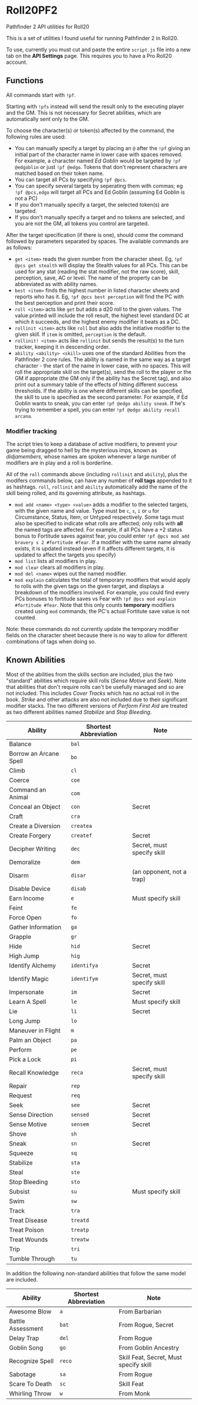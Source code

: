 # Roll20PF2
Pathfinder 2 API utilities for Roll20

This is a set of utilities I found useful for running Pathfinder 2 in Roll20.

To use, currently you must cut and paste the entire `script.js` file into a new tab on the **API Settings** page.  This requires you to have a Pro Roll20 account.

## Functions

All commands start with `!pf`.

Starting with `!pfs` instead will send the result only to the executing player and the GM. This is not necessary for Secret abilities, which 
are automatically sent only to the GM.

To choose the character(s) or token(s) affected by the command, the following rules are used:

* You can manually specify a target by placing an `@` after the `!pf` giving an initial part of the character name in lower case with spaces removed. For example, a character named *Ed Goblin* would be targeted by `!pf @edgoblin` or just `!pf @edgo`. Tokens that don't represent characters are matched based on their token name.
* You can target all PCs by specifying `!pf @pcs`.
* You can specify several targets by seperating them with commas; eg `!pf @pcs,edgo` will target all PCs and Ed Goblin (assuming Ed Goblin is not a PC)
* If you don't manually specify a target, the selected token(s) are targeted.
* If you don't manually specify a target and no tokens are selected, and you are not the GM, all tokens you control are targeted.

After the target specification (if there is one), should come the command followed by parameters separated by spaces. The available commands are as follows:

* `get <item>` reads the given number from the character sheet. Eg, `!pf @pcs get stealth` will display the Stealth values for all PCs. This can be used for any stat (reading the stat modifier, not the raw score), skill, perception, save, AC or level. The name of the property can be abbreviated as with ability names.
* `best <item>` finds the highest number in listed character sheets and reports who has it. Eg, `!pf @pcs best perception` will find the PC with the best perception and print their score.
* `roll <item>` acts like `get` but adds a d20 roll to the given values. The value printed will include the roll result, 
the highest level standard DC at which it succeeds, and the highest enemy modifier it beats as a DC.
* `rollinit <item>` acts like `roll` but also adds the initiative modifier to the given skill. If `item` is omitted, `perception` is the default.
* `rollinit! <item>` acts like `rollinit` but sends the result(s) to the turn tracker, keeping it in descending order. 
* `ability <ability> <skill>` uses one of the standard Abilities from the Pathfinder 2 core rules. The ability is named in the same way as a target character - the start of the name in lower case, with no spaces.  This will roll the appropriate skill on the target(s), send the roll to the player or the GM if appropriate (the GM only if the ability has the Secret tag), and also print out a summary table of the effects of hitting different success thresholds. If the ability is one where different skills can be specified, the skill to use is specified as the second parameter. For example, if Ed Goblin wants to sneak, you can enter `!pf @edgo ability sneak`. If he's trying to remember a spell, you can enter `!pf @edgo ability recall arcana`.

### Modifier tracking

The script tries to keep a database of active modifiers, to prevent your game being dragged to hell by the mysterious 
imps, known as *didjamembers*, whose names are spoken whenever a large number of modifiers are in play and a roll is 
borderline.

All of the `roll` commands above (including `rollinit` and `ability`), plus the modifers commands below,
can have any number of **roll tags** appended to it as hashtags. `roll`, `rollinit` and `ability` automatically add the 
name of the skill being rolled, and its governing attribute, as hashtags.

* `mod add <name> <type> <value>` adds a modifier to the selected targets, with the given name and value. Type must be 
`c`, `s`, `i` or `u` for Circumstance, Status, Item, or Untyped respectively. Some tags must
also be specified to indicate what rolls are affected; only rolls with **all** the named tags are affected. For example, if all PCs have a +2 status bonus to Fortitude saves 
against fear, you could enter `!pf @pcs mod add bravery s 2 #fortitude #fear`. If a modifier with the same name already 
exists, it is updated instead (even if it affects different targets, it is updated to affect the 
targets you specify)
* `mod list` lists all modifiers in play.
* `mod clear` clears all modifiers in play.
* `mod del <name>` wipes out the named modifier.
* `mod explain` calculates the total of temporary modifiers that would apply to rolls with the given tags on the given 
target, and displays a breakdown of the modifiers involved. For example, you could find every PCs bonuses to fortitude 
saves vs Fear with `!pf @pcs mod explain #fortitude #fear`. Note that this only counts **temporary** modifiers created 
using `mod` commands; the PC's actual Fortitute save value is not counted.

Note: these commands do not currently update the temporary modifier fields on the character sheet because there is no 
way to allow for different combinations of tags when doing so.


## Known Abilities

Most of the abilities from the skills section are included, plus the two "standard" abilities which require skill rolls (*Sense Motive* and *Seek*). Note that abilities that don't require rolls can't be usefully managed and so are not included. This includes *Cover Tracks* which has no actual roll in the book. *Strike* and other attacks are also not included due to their significant modifier stacks. The two different versions of *Perform First Aid* are treated as two different abilities named *Stabilize* and *Stop Bleeding*.

| Ability | Shortest Abbreviation | Note |
| -- | -- | -- |
| Balance | `bal` | |
| Borrow an Arcane Spell | `bo` | |
| Climb | `cl` | | 
| Coerce | `coe` | |
| Command an Animal | `com` | |
| Conceal an Object | `con` | Secret | 
| Craft | `cra` | |
| Create a Diversion | `createa` |
| Create Forgery | `createf` | Secret |
| Decipher Writing | `dec` | Secret, must specify skill |
| Demoralize | `dem` | |
| Disarm | `disar` | (an opponent, not a trap) |
| Disable Device | `disab` | |
| Earn Income | `e` | Must specify skill |
| Feint | `fe` | | 
| Force Open | `fo` | | 
| Gather Information | `ga` | |
| Grapple | `gr` | | 
| Hide | `hid` | Secret | 
| High Jump | `hig` | | 
| Identify Alchemy | `identifya` | Secret |
| Identify Magic | `identifym` | Secret, must specify skill |
| Impersonate | `im` | Secret |
| Learn A Spell | `le` | Must specify skill |
| Lie | `li` | Secret |
| Long Jump | `lo` | |
| Maneuver in Flight | `m` | |
| Palm an Object | `pa` | |
| Perform | `pe` | |
| Pick a Lock | `pi` | | 
| Recall Knowledge | `reca` | Secret, must specify skill |
| Repair | `rep` | | 
| Request | `req` | |
| Seek | `see` | Secret |
| Sense Direction | `sensed` | Secret |
| Sense Motive | `sensem` | Secret |
| Shove | `sh` | |
| Sneak | `sn` | Secret |
| Squeeze | `sq` | |
| Stabilize | `sta` | |
| Steal | `ste` | |
| Stop Bleeding | `sto` | |
| Subsist | `su` | Must specify skill |
| Swim | `sw` | |
| Track | `tra` | | 
| Treat Disease | `treatd` | |
| Treat Poison | `treatp` | |
| Treat Wounds | `treatw` | |
| Trip | `tri` | | 
| Tumble Through | `tu` | | 

In addition the following non-standard abilities that follow the same model are included.

| Ability | Shortest Abbreviation | Note |
| -- | -- | -- |
| Awesome Blow | `a` | From Barbarian |
| Battle Assessment | `bat` | From Rogue, Secret |
| Delay Trap | `del` | From Rogue |
| Goblin Song | `go` | From Goblin Ancestry |
| Recognize Spell | `reco` | Skill Feat, Secret, Must specify skill |
| Sabotage | `sa` | From Rogue |
| Scare To Death | `sc` | Skill Feat |
| Whirling Throw | `w` | From Monk |








